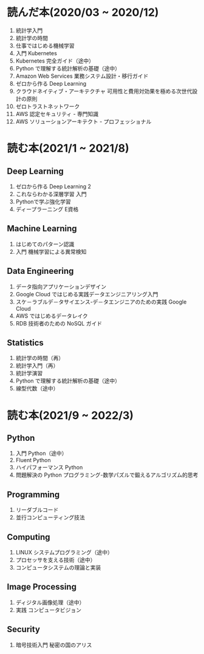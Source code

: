 # 読んだ本(2020/03 ~ 2020/12)
1. 統計学入門
1. 統計学の時間
1. 仕事ではじめる機械学習
1. 入門 Kubernetes
1. Kubernetes 完全ガイド（途中）
1. Python で理解する統計解析の基礎（途中）
1. Amazon Web Services 業務システム設計・移行ガイド
1. ゼロから作る Deep Learning
1. クラウドネイティブ・アーキテクチャ 可用性と費用対効果を極める次世代設計の原則
1. ゼロトラストネットワーク
1. AWS 認定セキュリティ - 専門知識
1. AWS ソリューションアーキテクト - プロフェッショナル

# 読む本(2021/1 ~ 2021/8)

## Deep Learning
1. ゼロから作る Deep Learning 2
1. これならわかる深層学習 入門
1. Pythonで学ぶ強化学習
1. ディープラーニング E資格

## Machine Learning 
1. はじめてのパターン認識
1. 入門 機械学習による異常検知

## Data Engineering
1. データ指向アプリケーションデザイン
1. Google Cloud ではじめる実践データエンジニアリング入門
1. スケ－ラブルデ－タサイエンス-デ－タエンジニアのための実践 Google Cloud
1. AWS ではじめるデータレイク
1. RDB 技術者のための NoSQL ガイド

## Statistics
1. 統計学の時間（再）
1. 統計学入門（再）
1. 統計学演習
1. Python で理解する統計解析の基礎（途中）
1. 線型代数（途中）

# 読む本(2021/9 ~ 2022/3)

## Python
1. 入門 Python（途中）
1. Fluent Python
1. ハイパフォーマンス Python
1. 問題解決の Python プログラミング-数学パズルで鍛えるアルゴリズム的思考

## Programming
1. リーダブルコード
1. 並行コンピューティング技法

## Computing
1. LINUX システムプログラミング（途中）
1. プロセッサを支える技術（途中）
1. コンピュータシステムの理論と実装

## Image Processing
1. ディジタル画像処理（途中）
1. 実践 コンピュータビジョン

## Security
1. 暗号技術入門 秘密の国のアリス
